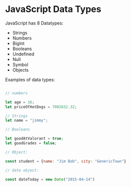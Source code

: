 # JavaScript Data Types

JavaScript has 8 Datatypes:

- Strings
- Numbers
- BigInt
- Booleans
- Undefined
- Null
- Symbol
- Objects

Examples of data types:

```js

// numbers

let age = 16;
let priceOfHotDogs = 7002832.32;

// Strings
let name = "jimmy";

// Booleans

let goodAtValorant = true;
let goodGrades = false;

// Object:

const student = {name: "Jim Bob", city: "GenericTown"}

// date object:

const dateToday = new Date("2015-04-14")

```